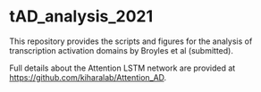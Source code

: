 # tAD_analysis_2021

This repository provides the scripts and figures for the analysis of transcription activation domains by Broyles et al (submitted).

Full details about the Attention LSTM network are provided at https://github.com/kiharalab/Attention_AD.
